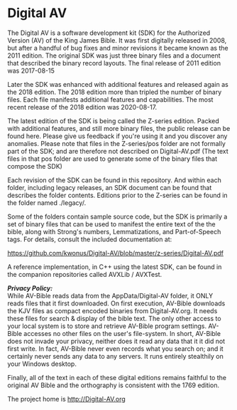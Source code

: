 # Digital AV

The Digital AV is a software development kit (SDK) for the Authorized Version (AV) of the King James Bible. It was first digitally released in 2008, but after a handful of bug fixes and minor revisions it became known as the 2011 edition.  The original SDK was just three binary files and a document that described the binary record layouts.  The final release of 2011 edition was 2017-08-15

Later the SDK was enhanced with additional features and released again as the 2018 edition.  The 2018 edition more than tripled the number of binary files.  Each file manifests additional features and capabilities.  The most recent release of the 2018 edition was 2020-08-17.

The latest edition of the SDK is being called the Z-series edition.  Packed with additional features, and still more binary files, the public release can be found here.  Please give us feedback if you're using it and you discover any anomalies. Please note that files in the Z-series/pos folder are not formally part of the SDK; and are therefore not described on Digital-AV.pdf (The text files in that pos folder are used to generate some of the binary files that compose the SDK)

Each revision of the SDK can be found in this repository.  And within each folder, including legacy releases, an SDK document can be found that describes the folder contents.  Editions prior to the Z-series can be found in the folder named ./legacy/.

Some of the folders contain sample source code, but the SDK is primarily a set of binary files that can be used to manifest the entire text of the the bible, along with Strong's numbers, Lemmatizations, and Part-of-Speech tags.  For details, consult the included documentation at:

https://github.com/kwonus/Digital-AV/blob/master/z-series/Digital-AV.pdf

A reference implementation, in C++ using the latest SDK, can be found in the companion repositories called AVXLib / AVXTest.

***Privacy Policy:***<br/>
While AV-Bible reads data from the AppData/Digital-AV folder, it ONLY reads files that it first downloaded. On first execution, AV-Bible downloads the KJV files as compact encoded binaries from Digital-AV.org.  It needs these files for search & display of the bible text. The only other access to your local system is to store and retrieve AV-Bible program settings. AV-Bible accesses no other files on the user's file-system.  In short, AV-Bible does not invade your privacy, neither does it read any data that it it did not first write.  In fact, AV-Bible never even records what you search on; and it certainly never sends any data to any servers.  It runs entirely stealthily on your Windows desktop.

Finally, all of the text in each of these digital editions remains faithful to the original AV Bible and the orthography is consistent with the 1769 edition.

The project home is http://Digital-AV.org
